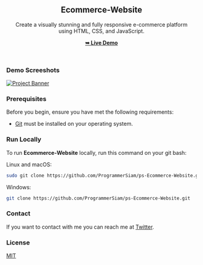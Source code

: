 
<div align="center">
  <h2 align="center">Ecommerce-Website</h2>
Create a visually stunning and fully responsive e-commerce platform 
   <br />using HTML, CSS, and JavaScript.

  <a href="https://programmersiam.github.io/ps-Ecommerce-Website/"><strong>➥ Live Demo</strong></a>

</div>

<br />

### Demo Screeshots
  <a href="#" target="_blank">
      <img src="https://i.ibb.co/Fhc9hC1/okPost.jpg" alt="Project Banner">
    </a>

### Prerequisites

Before you begin, ensure you have met the following requirements:

* [Git](https://git-scm.com/downloads "Download Git") must be installed on your operating system.

### Run Locally

To run **Ecommerce-Website** locally, run this command on your git bash:

Linux and macOS:

```bash
sudo git clone https://github.com/ProgrammerSiam/ps-Ecommerce-Website.git
```

Windows:

```bash
git clone https://github.com/ProgrammerSiam/ps-Ecommerce-Website.git
```

### Contact

If you want to contact with me you can reach me at
[Twitter](https://twitter.com/ProgrammerSiam).

### License

[MIT](https://choosealicense.com/licenses/mit/)






